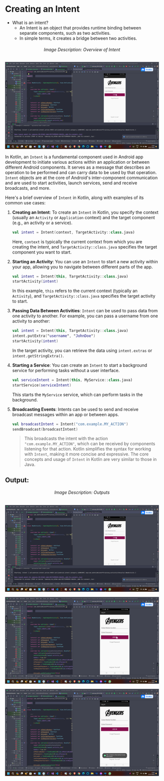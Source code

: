 # Creating an Intent

 - What is an intent?
   - An Intent is an object that provides runtime binding between separate components, such as two activities.
   - In simple terms, it creates a bridge between two activities.
   

 <h6 align = "center">  Image Description: Overview of Intent </h6>


  <p align="center">
  <img src="https://github.com/Amit-Ashok-Swain/Android-Kick-Off/blob/main/images/Adding-Clicks-to-Views-in-the-Layout-file/Outputs/01.png" alt="Image Description" />
       </p>


In Kotlin, an `Intent` is a fundamental component used in Android app development to initiate various actions within an application or between different Android components. It serves as a message that describes an operation to be performed and can carry data to be used by that operation. `Intent` objects are at the core of Android's inter-component communication and are used to start activities, launch services, send and receive broadcasts, and more.

Here's a brief overview of `Intent` in Kotlin, along with examples of its common use cases:

1. **Creating an Intent**:
   To create an `Intent` in Kotlin, you specify the context (usually an `Activity` or `Application` context) and the target component (e.g., an activity or a service).

   ```kotlin
   val intent = Intent(context, TargetActivity::class.java)
   ```

   Here, `context` is typically the current context from which you are creating the intent, and `TargetActivity::class.java` specifies the target component you want to start.

2. **Starting an Activity**:
   You can use an `Intent` to start a new activity within your app, allowing you to navigate between different parts of the app.

   ```kotlin
   val intent = Intent(this, TargetActivity::class.java)
   startActivity(intent)
   ```

   In this example, `this` refers to the current context (typically an `Activity`), and `TargetActivity::class.java` specifies the target activity to start.

3. **Passing Data Between Activities**:
   `Intent` can be used to pass data from one activity to another. For example, you can pass a username from one activity to another:

   ```kotlin
   val intent = Intent(this, TargetActivity::class.java)
   intent.putExtra("username", "JohnDoe")
   startActivity(intent)
   ```

   In the target activity, you can retrieve the data using `intent.extras` or `intent.getStringExtra()`.

4. **Starting a Service**:
   You can create an `Intent` to start a background service for performing tasks without a user interface.

   ```kotlin
   val serviceIntent = Intent(this, MyService::class.java)
   startService(serviceIntent)
   ```

   This starts the `MyService` service, which can perform tasks in the background.

5. **Broadcasting Events**:
   Intents can be used to send and receive broadcast messages within an app or between apps.

   ```kotlin
   val broadcastIntent = Intent("com.example.MY_ACTION")
   sendBroadcast(broadcastIntent)
   ```

   > This broadcasts the intent with the action `"com.example.MY_ACTION"`, which can be received by components listening for that action. 
   > Kotlin simplifies the syntax for working with `Intent`, making it more concise and expressive. The core concepts and usage of `Intent` in Kotlin are very similar to those in Java.


## Output:

<h6 align = "center">  Image Description: Outputs </h6>


  <p align="center">
  <img src="https://github.com/Amit-Ashok-Swain/Android-Kick-Off/blob/main/images/Adding-Clicks-to-Views-in-the-Layout-file/Outputs/01.png" alt="Image Description" />
       </p>

  <p align="center">
  <img src="https://github.com/Amit-Ashok-Swain/Android-Kick-Off/blob/main/images/Adding-Clicks-to-Views-in-the-Layout-file/Outputs/02.png" alt="Image Description" />
       </p>

  <p align="center">
  <img src="https://github.com/Amit-Ashok-Swain/Android-Kick-Off/blob/main/images/Adding-Clicks-to-Views-in-the-Layout-file/Outputs/03.png" alt="Image Description" />
       </p>

